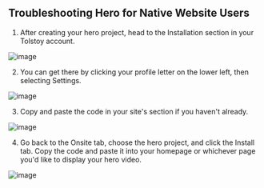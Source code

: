 ## Troubleshooting Hero for Native Website Users

1. After creating your hero project, head to the Installation section in your Tolstoy account.

![image](https://github.com/user-attachments/assets/29ff03c2-1c57-4de5-9f1e-02f582d0fcae)


2. You can get there by clicking your profile letter on the lower left, then selecting Settings.

![image](https://github.com/user-attachments/assets/b2e9e0bb-d4dd-4096-870a-33e648229062)


3. Copy and paste the code in your site's <head> section if you haven't already.

![image](https://github.com/user-attachments/assets/827fc447-dff1-47c9-8d7a-6836f897bb2a)


4. Go back to the Onsite tab, choose the hero project, and click the Install tab. Copy the code and paste it into your homepage or whichever page you'd like to display your hero video.

![image](https://github.com/user-attachments/assets/28c342e8-a38e-4b90-bd07-209a6e0f47e8)
